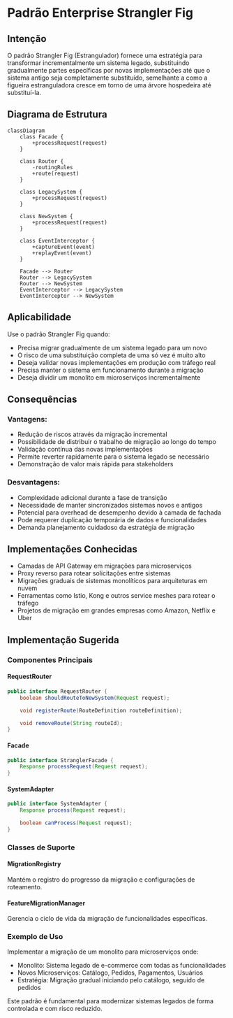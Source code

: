 # Padrão Enterprise Strangler Fig

## Intenção

O padrão Strangler Fig (Estrangulador) fornece uma estratégia para transformar incrementalmente um sistema legado,
substituindo gradualmente partes específicas por novas implementações até que o sistema antigo seja completamente
substituído, semelhante a como a figueira estranguladora cresce em torno de uma árvore hospedeira até substituí-la.

## Diagrama de Estrutura

```mermaid
classDiagram
    class Facade {
        +processRequest(request)
    }

    class Router {
        -routingRules
        +route(request)
    }

    class LegacySystem {
        +processRequest(request)
    }

    class NewSystem {
        +processRequest(request)
    }

    class EventInterceptor {
        +captureEvent(event)
        +replayEvent(event)
    }

    Facade --> Router
    Router --> LegacySystem
    Router --> NewSystem
    EventInterceptor --> LegacySystem
    EventInterceptor --> NewSystem
```

## Aplicabilidade

Use o padrão Strangler Fig quando:

* Precisa migrar gradualmente de um sistema legado para um novo
* O risco de uma substituição completa de uma só vez é muito alto
* Deseja validar novas implementações em produção com tráfego real
* Precisa manter o sistema em funcionamento durante a migração
* Deseja dividir um monolito em microserviços incrementalmente

## Consequências

### Vantagens:

* Redução de riscos através da migração incremental
* Possibilidade de distribuir o trabalho de migração ao longo do tempo
* Validação contínua das novas implementações
* Permite reverter rapidamente para o sistema legado se necessário
* Demonstração de valor mais rápida para stakeholders

### Desvantagens:

* Complexidade adicional durante a fase de transição
* Necessidade de manter sincronizados sistemas novos e antigos
* Potencial para overhead de desempenho devido à camada de fachada
* Pode requerer duplicação temporária de dados e funcionalidades
* Demanda planejamento cuidadoso da estratégia de migração

## Implementações Conhecidas

* Camadas de API Gateway em migrações para microserviços
* Proxy reverso para rotear solicitações entre sistemas
* Migrações graduais de sistemas monolíticos para arquiteturas em nuvem
* Ferramentas como Istio, Kong e outros service meshes para rotear o tráfego
* Projetos de migração em grandes empresas como Amazon, Netflix e Uber

## Implementação Sugerida

### Componentes Principais

#### RequestRouter

```java
public interface RequestRouter {
    boolean shouldRouteToNewSystem(Request request);

    void registerRoute(RouteDefinition routeDefinition);

    void removeRoute(String routeId);
}
```

#### Facade

```java
public interface StranglerFacade {
    Response processRequest(Request request);
}
```

#### SystemAdapter

```java
public interface SystemAdapter {
    Response process(Request request);

    boolean canProcess(Request request);
}
```

### Classes de Suporte

#### MigrationRegistry

Mantém o registro do progresso da migração e configurações de roteamento.

#### FeatureMigrationManager

Gerencia o ciclo de vida da migração de funcionalidades específicas.

### Exemplo de Uso

Implementar a migração de um monolito para microserviços onde:

- Monolito: Sistema legado de e-commerce com todas as funcionalidades
- Novos Microserviços: Catálogo, Pedidos, Pagamentos, Usuários
- Estratégia: Migração gradual iniciando pelo catálogo, seguido de pedidos

Este padrão é fundamental para modernizar sistemas legados de forma controlada e com risco reduzido.
